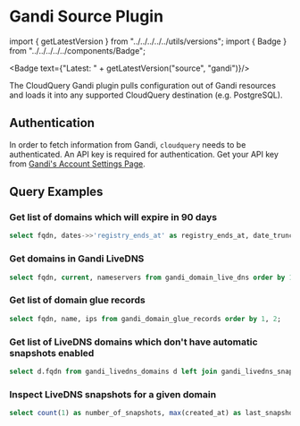 # Gandi Source Plugin

import { getLatestVersion } from "../../../../../utils/versions";
import { Badge } from "../../../../../components/Badge";

<Badge text={"Latest: " + getLatestVersion("source", "gandi")}/>

The CloudQuery Gandi plugin pulls configuration out of Gandi resources and loads it into any supported CloudQuery destination (e.g. PostgreSQL).

## Authentication

In order to fetch information from Gandi, `cloudquery` needs to be authenticated. An API key is required for authentication. Get your API key from [Gandi's Account Settings Page](https://account.gandi.net/en/).

## Query Examples

### Get list of domains which will expire in 90 days

```sql
select fqdn, dates->>'registry_ends_at' as registry_ends_at, date_trunc('day', (dates->>'registry_ends_at')::timestamp - current_timestamp) as days_left from gandi_domains where ((dates->>'registry_ends_at')::timestamp - interval '90 day') < current_timestamp order by 1;
```

### Get domains in Gandi LiveDNS

```sql
select fqdn, current, nameservers from gandi_domain_live_dns order by 1;
```

### Get list of domain glue records

```sql
select fqdn, name, ips from gandi_domain_glue_records order by 1, 2;
```

### Get list of LiveDNS domains which don't have automatic snapshots enabled

```sql
select d.fqdn from gandi_livedns_domains d left join gandi_livedns_snapshots s on s.fqdn=d.fqdn and s.automatic where s.fqdn is null;
```
### Inspect LiveDNS snapshots for a given domain

```sql
select count(1) as number_of_snapshots, max(created_at) as last_snapshot_at from gandi_livedns_snapshots where fqdn = 'yourdomain.com';
```
